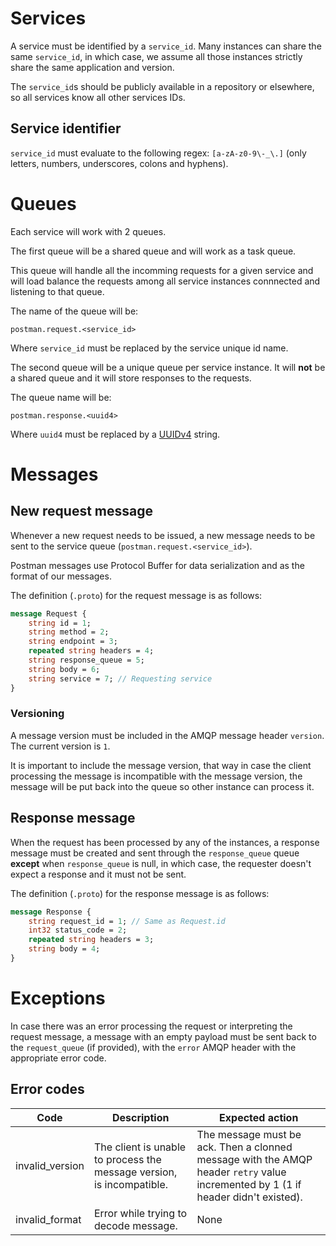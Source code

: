 # Services

A service must be identified by a `service_id`. Many instances can share the same
`service_id`, in which case, we assume all those instances strictly share the same
application and version.

The `service_id`s should be publicly available in a repository or elsewhere, so all
services know all  other services IDs.

## Service identifier

`service_id` must evaluate to the following regex: `[a-zA-z0-9\-_\.]` (only letters, 
numbers, underscores, colons and hyphens).

# Queues

Each service will work with 2 queues.

The first queue will be a shared queue and will work as a task queue.

This queue will handle all the incomming requests for a given service
and will load balance the requests among all service instances connnected
and listening to that queue.

The name of the queue will be:

```
postman.request.<service_id>
```

Where `service_id` must be replaced by the service unique id name.

The second queue will be a unique queue per service instance. It will **not**
be a shared queue and it will store responses to the requests.

The queue name will be:

```
postman.response.<uuid4>
```

Where `uuid4` must be replaced by a [UUIDv4](https://tools.ietf.org/html/rfc4122) string.


# Messages

## New request message

Whenever a new request needs to be issued, a new message needs to be sent to the
service queue (`postman.request.<service_id>`).

Postman messages use Protocol Buffer for data serialization and as the format of our messages.

The definition (`.proto`) for the request message is as follows:

```protobuf
message Request {
    string id = 1;
    string method = 2;
    string endpoint = 3;
    repeated string headers = 4;
    string response_queue = 5;
    string body = 6;
    string service = 7; // Requesting service
}
```

### Versioning

A message version must be included in the AMQP message header `version`. The current version is `1`.

It is important to include the message version, that way in case the client processing the message is incompatible
with the message version, the message will be put back into the queue so other instance can process it.

## Response message

When the request has been processed by any of the instances, a response message must be created and sent
through the `response_queue` queue **except** when `response_queue` is null, in which case, the requester
doesn't expect a response and it must not be sent.

The definition (`.proto`) for the response message is as follows:

```protobuf
message Response {
    string request_id = 1; // Same as Request.id
    int32 status_code = 2;
    repeated string headers = 3;
    string body = 4;
}
```

# Exceptions

In case there was an error processing the request or interpreting the request message, a message with an empty
payload must be sent back to the `request_queue` (if provided), with the `error` AMQP header with the appropriate
error code.

## Error codes

Code            | Description       | Expected action
--              | --                | --
invalid_version | The client is unable to process the message version, is incompatible. | The message must be ack. Then a clonned message with  the AMQP header `retry` value incremented by 1 (1 if header didn't existed).
invalid_format  | Error while trying to decode message. | None   
